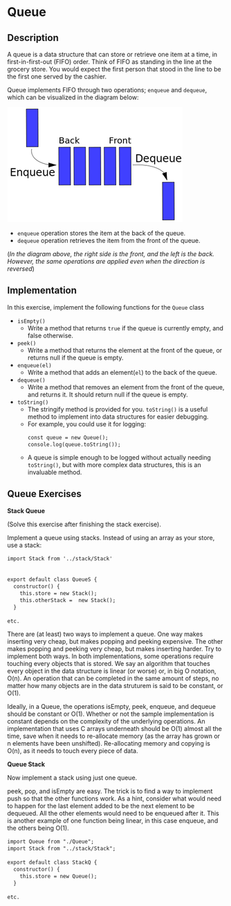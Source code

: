 # Queue

## Description

A queue is a data structure that can store or retrieve one item at a time, in first-in-first-out (FIFO) order. Think of FIFO as standing in the line at the grocery store. You would expect the first person that stood in the line to be the first one served by the cashier.

Queue implements FIFO through two operations; `enqueue` and `dequeue`, which can be visualized in the diagram below:

![Queing operations](../../../assets/queue.png)

- `enqueue` operation stores the item at the back of the queue.
- `dequeue` operation retrieves the item from the front of the queue.

(_In the diagram above, the right side is the front, and the left is the back. However, the same operations are applied even when the direction is reversed_)

## Implementation

In this exercise, implement the following functions for the `Queue` class

- `isEmpty()`
  - Write a method that returns `true` if the queue is currently empty, and false otherwise.
- `peek()`
  - Write a method that returns the element at the front of the queue, or returns null if the queue is empty.
- `enqueue(el)`
  - Write a method that adds an element(`el`) to the back of the queue.
- `dequeue()`
  - Write a method that removes an element from the front of the queue, and returns it.  It should return null if the queue is empty.
- `toString()`
  - The stringify method is provided for you. `toString()` is a useful method to implement into data structures for easier debugging.
  - For example, you could use it for logging:
    ```
    const queue = new Queue();
    console.log(queue.toString());
    ```
  - A queue is simple enough to be logged without actually needing `toString()`, but with more complex data structures, this is an invaluable method.

## Queue Exercises

**Stack Queue**

(Solve this exercise after finishing the stack exercise).

Implement a queue using stacks.  Instead of using an array as your store, use a stack:
```
import Stack from '../stack/Stack'


export default class QueueS {
  constructor() {
    this.store = new Stack();
    this.otherStack =  new Stack();
  } 

etc.
```


There are (at least) two ways to implement a queue. One way makes inserting very cheap, but makes popping and peeking expensive.  The other makes popping and peeking very cheap, but makes inserting harder.  Try to implement both ways.  In both implementations, some operations require touching every objects that is stored.  We say an algorithm that touches every object in the data structure is linear (or worse) or, in big O notation, O(n).  An operation that can be completed in the same amount of steps, no matter how many objects are in the data struturem is said to be constant, or O(1).  

Ideally, in a Queue, the operations isEmpty, peek, enqueue, and dequeue should be constant or O(1).  Whether or not the sample implementation is constant depends on the complexity of the underlying operations.  An implementation that uses C arrays underneath should be O(1) almost all the time, save when it needs to re-allocate memory (as the array has grown or n elements have been unshifted). Re-allocating memory and copying is O(n), as it needs to touch every piece of data.  


**Queue Stack**

Now implement a stack using just one queue. 

peek, pop, and isEmpty are easy.  The trick is to find a way to implement push so that the other functions work.  As a hint, consider what would need to happen for the last element added to be the next element to be dequeued.  All the other elements would need to be enqueued after it.  This is another example of one function being linear, in this case enqueue, and the others being O(1).



```
import Queue from "./Queue";
import Stack from "../stack/Stack";

export default class StackQ {
  constructor() {
    this.store = new Queue();
  }

etc.

```

 



